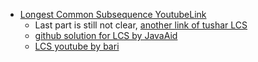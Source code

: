 - [Longest Common Subsequence YoutubeLink](https://www.youtube.com/watch?v=DuikFLPt8WQ)
  - Last part is still not clear, [another link of tushar LCS](https://www.youtube.com/watch?v=NnD96abizww)
  - [github solution for LCS by JavaAid](https://gist.github.com/kanahaiya/0a880436bb19c8cdf268b220ec1cb1b0)
  - [LCS youtube by bari](https://www.youtube.com/watch?v=sSno9rV8Rhg)
